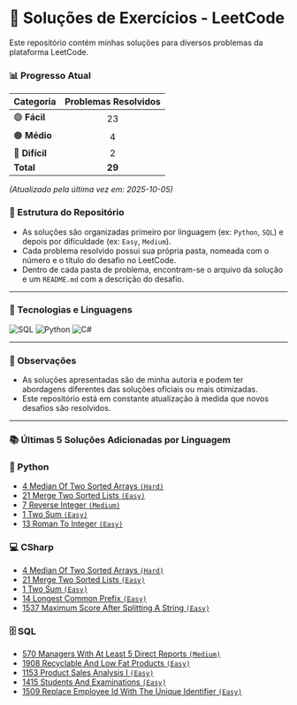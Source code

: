 # 🧩 Soluções de Exercícios - LeetCode

Este repositório contém minhas soluções para diversos problemas da plataforma LeetCode.

### 📊 Progresso Atual

| Categoria | Problemas Resolvidos |
| :--- | :---: |
| <g-emoji>🟢</g-emoji> **Fácil** | 23 |
| <g-emoji>🟠</g-emoji> **Médio** | 4 |
| <g-emoji>🔴</g-emoji> **Difícil** | 2 |
| **Total** | **29** |

*(Atualizado pela última vez em: 2025-10-05)*

### 📂 Estrutura do Repositório

-   As soluções são organizadas primeiro por linguagem (ex: `Python`, `SQL`) e depois por dificuldade (ex: `Easy`, `Medium`).
-   Cada problema resolvido possui sua própria pasta, nomeada com o número e o título do desafio no LeetCode.
-   Dentro de cada pasta de problema, encontram-se o arquivo da solução e um `README.md` com a descrição do desafio.

---

### 🚀 Tecnologias e Linguagens

![SQL](https://img.shields.io/badge/SQL-4479A1?style=for-the-badge&logo=mysql&logoColor=white)
![Python](https://img.shields.io/badge/Python-3776AB?style=for-the-badge&logo=python&logoColor=white)
![C#](https://img.shields.io/badge/C%23-239120?style=for-the-badge&logo=c-sharp&logoColor=white)

---

### 📝 Observações

-   As soluções apresentadas são de minha autoria e podem ter abordagens diferentes das soluções oficiais ou mais otimizadas.
-   Este repositório está em constante atualização à medida que novos desafios são resolvidos.

---

### 📚 Últimas 5 Soluções Adicionadas por Linguagem

### 🐍 Python
- [4 Median Of Two Sorted Arrays `(Hard)`](https://leetcode.com/problems/median-of-two-sorted-arrays)
- [21 Merge Two Sorted Lists `(Easy)`](https://leetcode.com/problems/merge-two-sorted-lists)
- [7 Reverse Integer `(Medium)`](https://leetcode.com/problems/reverse-integer)
- [1 Two Sum `(Easy)`](https://leetcode.com/problems/two-sum)
- [13 Roman To Integer `(Easy)`](https://leetcode.com/problems/roman-to-integer)

### 💻 CSharp
- [4 Median Of Two Sorted Arrays `(Hard)`](https://leetcode.com/problems/median-of-two-sorted-arrays)
- [21 Merge Two Sorted Lists `(Easy)`](https://leetcode.com/problems/merge-two-sorted-lists)
- [1 Two Sum `(Easy)`](https://leetcode.com/problems/two-sum)
- [14 Longest Common Prefix `(Easy)`](https://leetcode.com/problems/longest-common-prefix)
- [1537 Maximum Score After Splitting A String `(Easy)`](https://leetcode.com/problems/maximum-score-after-splitting-a-string)

### 🗄️ SQL
- [570 Managers With At Least 5 Direct Reports `(Medium)`](https://leetcode.com/problems/managers-with-at-least-5-direct-reports)
- [1908 Recyclable And Low Fat Products `(Easy)`](https://leetcode.com/problems/recyclable-and-low-fat-products)
- [1153 Product Sales Analysis I `(Easy)`](https://leetcode.com/problems/product-sales-analysis-i)
- [1415 Students And Examinations `(Easy)`](https://leetcode.com/problems/students-and-examinations)
- [1509 Replace Employee Id With The Unique Identifier `(Easy)`](https://leetcode.com/problems/replace-employee-id-with-the-unique-identifier)

